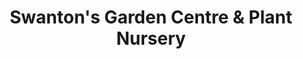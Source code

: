 ---
title: "Swanton's Garden Centre & Plant Nursery"
url: /skibbereen/swantons-garden-centre-and-plant-nursery/
shop: garden centre
---